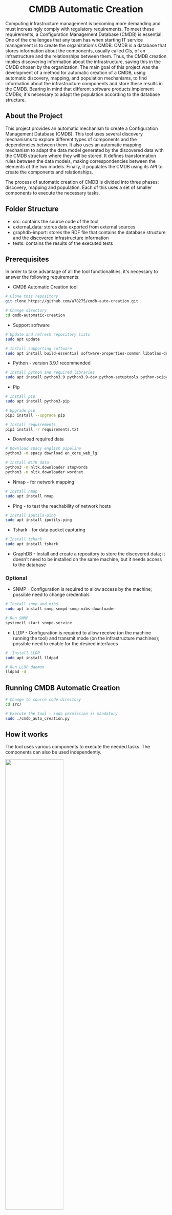 <?xml version="1.0"?>

<br/>
<p align="center"><h1 align="center">CMDB Automatic Creation</h1><p align="center">

Computing infrastructure management is becoming more demanding and must increasingly comply with regulatory requirements.
To meet these requirements, a Configuration Management Database (CMDB) is essential. One of the challenges that any team has when starting IT service management is to create the organization's CMDB.
CMDB is a database that stores information about the components, usually called CIs, of an infrastructure and the relationships between them. Thus, the CMDB creation implies discovering information about the infrastructure, saving this in the CMDB chosen by the organization.
The main goal of this project was the development of a method for automatic creation of a CMDB, using automatic discovery, mapping, and population mechanisms, to find information about the infrastructure components and store these results in the CMDB. Bearing in mind that different software products implement CMDBs, it's necessary to adapt the population according to the database structure.

## About the Project

This project provides an automatic mechanism to create a Configuration Management Database (CMDB).
This tool uses several discovery mechanisms to explore different types of components and the dependencies between them.
It also uses an automatic mapping mechanism to adapt the data model generated by the discovered data with the CMDB structure where they will be stored. It defines transformation rules between the data models, making correspondencies between the elements of the two models.
Finally, it populates the CMDB using its API to create the components and relationships.

The process of automatic creation of CMDB is divided into three phases: discovery, mapping and population. Each of this uses a set of smaller components to execute the necessary tasks.

## Folder Structure

* src: contains the source code of the tool
* external_data: stores data exported from external sources
* graphdb-import: stores the RDF file that contains the database structure and the discovered infrastructure information
* tests: contains the results of the executed tests

## Prerequisites

In order to take advantage of all the tool functionalities, it's necessary to answer the following requirements:

* CMDB Automatic Creation tool

```bash
# Clone this repository
git clone https://github.com/a78275/cmdb-auto-creation.git

# Change directory
cd cmdb-automatic-creation
```

* Support software

```bash
# Update and refresh repository lists
sudo apt update

# Install supporting software
sudo apt install build-essential software-properties-common libatlas-dev libatlas3-base libssl-dev libffi-dev libxml2-dev libxslt1-dev zlib1g-dev libperl-dev libsnmp-dev portaudio19-dev
```

* Python - version 3.9.1 recommended

```bash
# Install python and required libraries
sudo apt install python3.9 python3.9-dev python-setuptools python-scipy python-numpy
```

* Pip

```bash
# Install pip
sudo apt install python3-pip

# Upgrade pip
pip3 install --upgrade pip

# Install requirements
pip3 install -r requirements.txt
```

* Download required data

```bash
# Download spacy english pipeline
python3 -m spacy download en_core_web_lg

# Install NLTK data
python3 -m nltk.downloader stopwords
python3 -m nltk.downloader wordnet
```

* Nmap - for network mapping

```bash
# Install nmap
sudo apt install nmap
```

* Ping - to test the reachability of network hosts

```bash
# Install iputils-ping
sudo apt install iputils-ping
```

* Tshark - for data packet capturing

```bash
# Install tshark
sudo apt install tshark
```

* GraphDB - Install and create a repository to store the discovered data; it doesn't need to be installed on the same machine, but it needs access to the database

### Optional

* SNMP - Configuration is required to allow access by the machine; possible need to change credentials

```bash
# Install snmp and mibs
sudo apt install snmp snmpd snmp-mibs-downloader 

# Run SNMP
systemctl start snmpd.service
```

* LLDP - Configuration is required to allow receive (on the machine running the tool) and transmit mode (on the infrastructure machines); possible need to enable for the desired interfaces

```bash
#  Install LLDP
sudo apt install lldpad

# Run LLDP daemon
lldpad -d
```

## Running CMDB Automatic Creation

```bash
# Change to source code directory
cd src/

# Execute the tool - sudo permission is mandatory 
sudo ./cmdb_auto_creation.py
```

## How it works

The tool uses various components to execute the needed tasks.
The components can also be used independently.

<img src="assets/components.png" style="width: 60%;">

### Database

Use of a generic data model for the database, to be able to create any necessary CI, relationship, or attribute.

<img src="assets/db_abstract.png" style="width: 40%;">

As GraphDB allows the data import in RDF format, the model (classes, data properties, and object properties) and the discovered data are saved in a Turtle file, which can be imported to the database.

### Password vault

The machine credentials are necessary to obtain certain information.
Thus, there is a need to store them safely.

The password vault permits:

* the creation of a vault;
* the definition of the vault's password;
* unlock and lock the vault;
* store a new password, which is associated with a username and a domain;
* access to a stored password;
* delete the vault.

<img src="assets/password_vault.png" style="width: 50%;">

This was based on the project <a href="https://github.com/Jason-Azevedo/PasswordVault.git">PasswordVault</a>.

### Normalization mechanism

This mechanism imposes a global format to the information.
Performs data transformations, namely:

* removes text formats (snake, kebab, pascal and camel case);
* removes special characters (spaces, paragraphs, tabs,...);
* ignores case;
* expands acronyms;
* removes empty words (prepositions, conjunctions,...)
* removes punctuation.

<img src="assets/normalization.png" style="width: 50%;">

### Reconciliation mechanism

The reconciliation mechanisms ensures that there isn't duplicate data and all information about an entity is combined in the same object.

<img src="assets/reconciliation.png" style="width: 50%;">

### Discovery

Several mechanisms have been developed and are capable of discovering different types of information, namely:

* ICMP - ping to check reachability of network hosts;
* Nmap
    * name and type detection;
    * addresses identification;
    * ports exploration;
    * service detection;
    * operating system family detection.
* SNMP
    * routing tables;
    * ARP tables;
    * device type.
* LLDP - packet sniffing and neighbors information;
* SSH
    * OS X exploration:
        * operating system information;
        * processing;
        * storage systems;
        * geographic location;
        * installed software;
        * hardware specifications;
        * network conections and configurations.
    * Linux exploration:
        * operating system information;
        * processing;
        * storage systems;
        * installed software.
* WinRM - Windows exploration:
    * operating system information;
    * running services.
* External source - processing information exported from the Angry IP Scanner tool.

### Database population

All the discovered data is gathered and is generated in the RDF (Turtle) file that can be imported into GraphDB.

```
:host16 rdf:type :ConfigurationItemType ;
    :title "host".
	 
:layer_3_network101 rdf:type :ConfigurationItemType;
    :title "layer 3 network".
    
:part_of_network152 rdf:type :RelationshipType ;
	 :title "part of network". 
	 
:11516 rdf:type :ConfigurationItem ;
	 :status "up";
	 :os_family "linux";
	 :mac_address "52:54:00:f3:21:dc";
	 :has_ipv4 "192.168.121.164";
	 :has_attribute :221operating_system;
	 :has_ci_type :host16.

:221operating_system rdf:type :Attribute ;
	 :title "operating system";
	 :value "cumulus linux".
	 
:110101192_168_121_024 rdf:type :ConfigurationItem ;
	 :title "192.168.121.024";
	 :has_ci_type :layer_3_network101.
	
:169152part_of_network_192_168_121_024 rdf:type :Relationship ;
	 :title "part of network 192.168.121.024";
	 :has_source :11516;
	 :has_target :110101192_168_121_024;
	 :has_rel_type :part_of_network152.
```

### Database processing

This mechanism generates the representation of the database data model, capturing the terminology associated with each element.
The objective is to obtain the existing types of components and relationships and the attributes associated with them.
Considering that the engine used was GraphDB, it executes SPARQL queries to obtain all the necessary information.

<img src="assets/db_processor.png" style="width: 50%;">

### CMDB processing

This mechanism generates the representation of the CMDB data model, capturing the terminology associated with each element.
The objective is to obtain information about:

* the existing CI types;
* the existing relationship types;
* the attributes associated with each CI type;
* the attributes associated with each relationship type;
* the data type of each attribute;
* restrictions between the types of components involved in a relationship;
* possible values for predefined attributes.

This can be done through the CMDB API, in case this provides such requests, or directly accessing its database.
Has been developed mechanisms for the processing of i-doit and iTop CMDBs.

### Similarity calculation

The similarity coefficient calculation, which measures the similarity between two terms, it's based on the syntactic and semantic comparison between them.

<img src="assets/similarity.png" style="width: 50%;">

### Mapping

The transformation rules that describe the mapping between the database and the CMDB data models are generated.
First, the similarity coefficients between all existing component and relationship types are calculated.
Then, all the values ​​are sorted in descending order and the most similar combinations are selected.
For the case in which are founded combinations with the same similarity value, the user is given the option to choose.
The same methodology is then applied to the attributes of each type of component or relationship.
In the end, the constructed mapping is presented, as well as the calculated similarity value.
The user must define a limit value for the final selection of the transformation rules. For all coefficients below the limit defined by the user, the rules are discarded.

<img src="assets/mapeamento.png" style="width: 50%;">

### CMDB population

The objective is to send the collected information about the infrastructure to the CMDB. This settlement must be done through the CMDB API to avoid errors and inconsistencies in the data.
Has been developed mechanisms for the population of i-doit and iTop CMDBs.
This process is limited by what APIs can offer.
